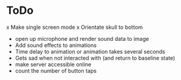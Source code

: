 # ToDo

x Make single screen mode
x Orientate skull to bottom
- open up microphone and render sound data to image
- Add sound effects to animations
- Time delay to animation or animation takes several seconds
- Gets sad when not interacted with (and return to baseline state) 
- make server accessible online
- count the number of button taps
